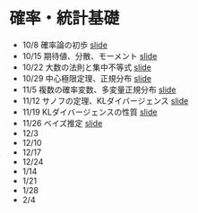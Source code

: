 # 確率・統計基礎


* 10/8 確率論の初歩 [slide](./slides/01_introduction.pdf)
* 10/15 期待値、分散、モーメント [slide](./slides/02_expectation.pdf)
* 10/22 大数の法則と集中不等式 [slide](./slides/03_concentration.pdf)
* 10/29 中心極限定理、正規分布 [slide](./slides/04_clt.pdf)
* 11/5 複数の確率変数、多変量正規分布 [slide](./slides/05_multivariate.pdf)
* 11/12 サノフの定理、KLダイバージェンス [slide](./slides/06_sanov.pdf) 
* 11/19 KLダイバージェンスの性質 [slide](./slides/07_kl.pdf)
* 11/26 ベイズ推定 [slide](./slides/08_baeys.pdf)
* 12/3 
* 12/10 
* 12/17 
* 12/24 
* 1/14 
* 1/21 
* 1/28 
* 2/4 
